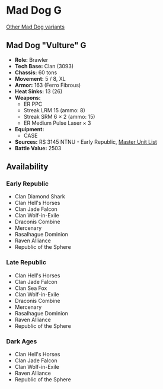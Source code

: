 # Mad Dog G

[Other Mad Dog variants](../mad_dog.md)

## Mad Dog "Vulture" G
- **Role:** Brawler
- **Tech Base:** Clan (3093)
- **Chassis:** 60 tons
- **Movement:** 5 / 8, XL
- **Armor:** 163 (Ferro Fibrous)
- **Heat Sinks:** 13 (26)
- **Weapons:**
  - ER PPC
  - Streak LRM 15 (ammo: 8)
  - Streak SRM 6 × 2 (ammo: 15)
  - ER Medium Pulse Laser × 3
- **Equipment:**
  - CASE
- **Sources:** RS 3145 NTNU - Early Republic, [Master Unit List](http://masterunitlist.info/Unit/Details/6891/vulture-mad-dog-g)
- **Battle Value:** 2503

## Availability

### Early Republic
- Clan Diamond Shark
- Clan Hell's Horses
- Clan Jade Falcon
- Clan Wolf-in-Exile
- Draconis Combine
- Mercenary
- Rasalhague Dominion
- Raven Alliance
- Republic of the Sphere

### Late Republic
- Clan Hell's Horses
- Clan Jade Falcon
- Clan Sea Fox
- Clan Wolf-in-Exile
- Draconis Combine
- Mercenary
- Rasalhague Dominion
- Raven Alliance
- Republic of the Sphere

### Dark Ages
- Clan Hell's Horses
- Clan Jade Falcon
- Clan Wolf-in-Exile
- Raven Alliance
- Republic of the Sphere

